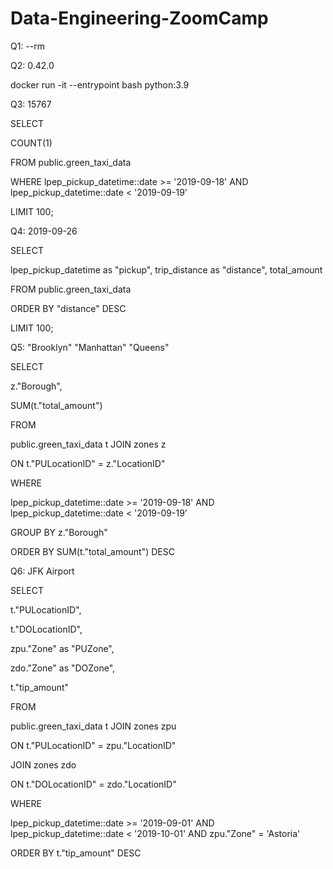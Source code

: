 # Data-Engineering-ZoomCamp

Q1:  --rm 

 

 

Q2:  0.42.0 

 

docker run -it --entrypoint bash python:3.9 

 

 

Q3: 15767 

 

SELECT  

COUNT(1) 

FROM public.green_taxi_data 

WHERE lpep_pickup_datetime::date >= '2019-09-18'  AND lpep_pickup_datetime::date < '2019-09-19' 

LIMIT 100; 

 

 

Q4: 2019-09-26 

 

SELECT  

lpep_pickup_datetime as "pickup", trip_distance as "distance", total_amount 

FROM public.green_taxi_data 

ORDER BY "distance" DESC 

LIMIT 100; 

 

Q5: "Brooklyn" "Manhattan" "Queens" 
 
SELECT  

z."Borough", 

SUM(t."total_amount") 

FROM  

public.green_taxi_data t JOIN zones z 

ON t."PULocationID" = z."LocationID" 

WHERE  

lpep_pickup_datetime::date >= '2019-09-18' AND lpep_pickup_datetime::date < '2019-09-19' 

GROUP BY z."Borough" 

ORDER BY SUM(t."total_amount") DESC 

 

 

Q6: JFK Airport 
 
SELECT  

t."PULocationID", 

t."DOLocationID", 

zpu."Zone" as "PUZone", 

zdo."Zone" as "DOZone", 

t."tip_amount" 

FROM  

public.green_taxi_data t JOIN zones zpu 

ON t."PULocationID" = zpu."LocationID" 

JOIN zones zdo 

ON t."DOLocationID" = zdo."LocationID" 

WHERE  

lpep_pickup_datetime::date >= '2019-09-01' AND lpep_pickup_datetime::date < '2019-10-01' AND zpu."Zone" = 'Astoria' 

ORDER BY t."tip_amount" DESC 
